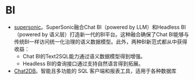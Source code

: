 # BI

* [supersonic](https://github.com/tencentmusic/supersonic)。SuperSonic融合Chat BI（powered by LLM）和Headless BI（powered by 语义层）打造新一代的BI平台。这种融合确保了Chat BI能够与传统BI一样访问统一化治理的语义数据模型。此外，两种BI新范式都从中获得收益：
  - Chat BI的Text2SQL能力通过语义数据模型得到增强。
  - Headless BI的查询接口通过支持自然语言得到拓展。
* [Chat2DB](https://github.com/chat2db/Chat2DB)。智能且多功能的 SQL 客户端和报表工具，适用于各种数据库
